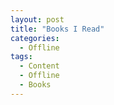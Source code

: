 ```yaml
---
layout: post
title: "Books I Read"
categories:
  - Offline
tags:
  - Content
  - Offline
  - Books
---
```

